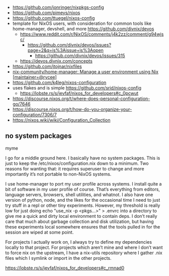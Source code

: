 - https://github.com/jonringer/nixpkgs-config
- https://github.com/pimeys/nixos
- https://github.com/ttuegel/nixos-config
- template for NixOS users, with consideration for common tools like home-manager, devshell, and more https://github.com/divnix/devos
  - https://www.reddit.com/r/NixOS/comments/j4k2zz/comment/g94wjsc/
    - https://github.com/divnix/devos/issues?page=2&q=is%3Aissue+is%3Aopen
      - https://github.com/divnix/devos/issues/315
  - https://devos.divnix.com/concepts
- https://github.com/jtojnar/nixfiles
- [nix-community/home-manager: Manage a user environment using Nix \[maintainer=@rycee\]](https://github.com/nix-community/home-manager)
- https://github.com/k4leg/nixos-configuration
- uses flakes and is simple https://github.com/srid/nixos-config
  - https://lobste.rs/s/jevfaf/nixos_for_developers#c_0pcwut
- https://discourse.nixos.org/t/where-does-personal-configuration-go/7646
- https://discourse.nixos.org/t/how-do-you-organize-your-configuration/7306/7
- https://nixos.wiki/wiki/Configuration_Collection

## no system packages

myme

I go for a middle ground here. I basically have no system packages. This is just to keep the /etc/nixos/configuration.nix down to a minimum. Two reasons for wanting that: it requires superuser to change and more importantly it’s not portable to non-NixOS systems.

I use home-manager to port my user profile across systems. I install quite a bit of software in my user profile of course. That’s everything from editors, language servers, browsers, shell utilities, and whatnot. I also have one version of python, node, and the likes for the occasional time I need to just try stuff in a repl or other tiny experiments. However, my threshold is really low for just doing echo "use_nix -p <pkgs...>" > .envrc into a directory to give me a quick and dirty local environment to contain deps. I don’t really care that much about garbage collection and disk utilization, but having these experiments local somewhere ensures that the tools pulled in for the session are wiped at some point.

For projects I actually work on, I always try to define my dependencies locally to that project. For projects which aren’t mine and where I don’t want to force nix on the upstream, I have a nix-utils repository where I gather .nix files which I symlink or import in the other projects.

https://lobste.rs/s/jevfaf/nixos_for_developers#c_rmnad0
